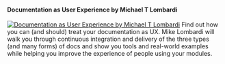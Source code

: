 ﻿#### Documentation as User Experience by Michael T Lombardi

[![Documentation as User Experience by Michael T Lombardi](https://i1.ytimg.com/vi/0S0eAuGzjpI/hqdefault.jpg "Documentation as User Experience by Michael T Lombardi")](https://www.youtube.com/watch?v=0S0eAuGzjpI)
Find out how you can (and should) treat your documentation as UX. Mike Lombardi will walk you through continuous integration and delivery of the three types (and many forms) of docs and show you tools and real-world examples while helping you improve the experience of people using your modules.


